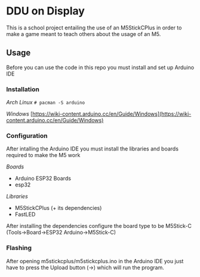 # DDU on Display
This is a school project entailing the use of an M5StickCPlus in order to make a game meant to teach others about the usage of an M5.

## Usage
Before you can use the code in this repo you must install and set up Arduino IDE

### Installation
*Arch Linux*
`# pacman -S arduino`

*Windows*
[https://wiki-content.arduino.cc/en/Guide/Windows](https://wiki-content.arduino.cc/en/Guide/Windows)

### Configuration
After intalling the Arduino IDE you must install the libraries and boards required to make the M5 work

*Boards*
* Arduino ESP32 Boards
* esp32

*Libraries*
 * M5StickCPlus (+ its dependencies)
 * FastLED

After installing the dependencies configure the board type to be M5Stick-C (Tools->Board->ESP32 Arduino->M5Stick-C)

### Flashing
After opening m5stickcplus/m5stickcplus.ino in the Arduino IDE you just have to press the Upload button (→) which will run the program.
